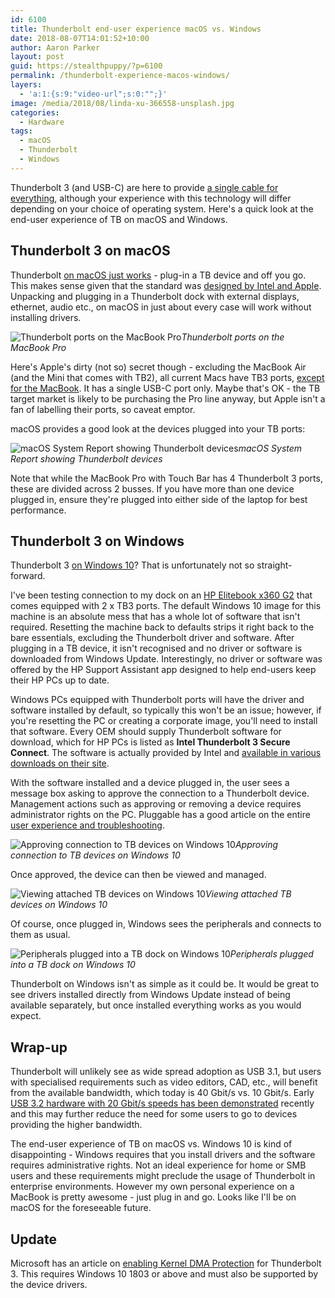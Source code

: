 ```yaml
---
id: 6100
title: Thunderbolt end-user experience macOS vs. Windows
date: 2018-08-07T14:01:52+10:00
author: Aaron Parker
layout: post
guid: https://stealthpuppy/?p=6100
permalink: /thunderbolt-experience-macos-windows/
layers:
  - 'a:1:{s:9:"video-url";s:0:"";}'
image: /media/2018/08/linda-xu-366558-unsplash.jpg
categories:
  - Hardware
tags:
  - macOS
  - Thunderbolt
  - Windows
---
```

Thunderbolt 3 (and USB-C) are here to provide [a single cable for everything]({{site.baseurl}}/thunderbolt-3/), although your experience with this technology will differ depending on your choice of operating system. Here's a quick look at the end-user experience of TB on macOS and Windows.

## Thunderbolt 3 on macOS

Thunderbolt [on macOS just works](https://www.apple.com/thunderbolt/) - plug-in a TB device and off you go. This makes sense given that the standard was [designed by Intel and Apple](https://en.wikipedia.org/wiki/Thunderbolt_(interface)). Unpacking and plugging in a Thunderbolt dock with external displays, ethernet, audio etc., on macOS in just about every case will work without installing drivers.

![Thunderbolt ports on the MacBook Pro]({{site.baseurl}}/media/2018/08/macbook-pro-spgray-psl-closed.jpg)*Thunderbolt ports on the MacBook Pro*

Here's Apple's dirty (not so) secret though - excluding the MacBook Air (and the Mini that comes with TB2), all current Macs have TB3 ports, [except for the MacBook](https://support.apple.com/en-au/HT207443). It has a single USB-C port only. Maybe that's OK - the TB target market is likely to be purchasing the Pro line anyway, but Apple isn't a fan of labelling their ports, so caveat emptor.

macOS provides a good look at the devices plugged into your TB ports:

![macOS System Report showing Thunderbolt devices]({{site.baseurl}}/media/2018/08/macOS-SystemReport-Thunderbolt.png)*macOS System Report showing Thunderbolt devices*

Note that while the MacBook Pro with Touch Bar has 4 Thunderbolt 3 ports, these are divided across 2 busses. If you have more than one device plugged in, ensure they're plugged into either side of the laptop for best performance.

## Thunderbolt 3 on Windows

Thunderbolt 3 [on Windows 10](https://www.microsoft.com/en-us/store/collections/thunderbolt-3)? That is unfortunately not so straight-forward.

I've been testing connection to my dock on an [HP Elitebook x360 G2](http://h20386.www2.hp.com/AustraliaStore/Merch/Offer.aspx?p=elitebook-x360) that comes equipped with 2 x TB3 ports. The default Windows 10 image for this machine is an absolute mess that has a whole lot of software that isn't required. Resetting the machine back to defaults strips it right back to the bare essentials, excluding the Thunderbolt driver and software. After plugging in a TB device, it isn't recognised and no driver or software is downloaded from Windows Update. Interestingly, no driver or software was offered by the HP Support Assistant app designed to help end-users keep their HP PCs up to date.

Windows PCs equipped with Thunderbolt ports will have the driver and software installed by default, so typically this won't be an issue; however, if you're resetting the PC or creating a corporate image, you'll need to install that software. Every OEM should supply Thunderbolt software for download, which for HP PCs is listed as **Intel Thunderbolt 3 Secure Connect**. The software is actually provided by Intel and [available in various downloads on their site](https://downloadcenter.intel.com/search?keyword=thunderbolt).

With the software installed and a device plugged in, the user sees a message box asking to approve the connection to a Thunderbolt device. Management actions such as approving or removing a device requires administrator rights on the PC. Pluggable has a good article on the entire [user experience and troubleshooting](https://plugable.com/thunderbolt-3/support/).

![Approving connection to TB devices on Windows 10]({{site.baseurl}}/media/2018/08/Thunderbolt-ApprovePopup.png)*Approving connection to TB devices on Windows 10*

Once approved, the device can then be viewed and managed.

![Viewing attached TB devices on Windows 10]({{site.baseurl}}/media/2018/08/Thunderbolt-AttachedDevices.png)*Viewing attached TB devices on Windows 10*

Of course, once plugged in, Windows sees the peripherals and connects to them as usual.

![Peripherals plugged into a TB dock on Windows 10]({{site.baseurl}}/media/2018/08/Thunderbolt-WIndowsDevices.png)*Peripherals plugged into a TB dock on Windows 10*

Thunderbolt on Windows isn't as simple as it could be. It would be great to see drivers installed directly from Windows Update instead of being available separately, but once installed everything works as you would expect.

## Wrap-up

Thunderbolt will unlikely see as wide spread adoption as USB 3.1, but users with specialised requirements such as video editors, CAD, etc., will benefit from the available bandwidth, which today is 40 Gbit/s vs. 10 Gbit/s. Early [USB 3.2 hardware with 20 Gbit/s speeds has been demonstrated](https://www.tomshardware.com/news/usb-3.2-synopsys-20gbps,37124.html) recently and this may further reduce the need for some users to go to devices providing the higher bandwidth.

The end-user experience of TB on macOS vs. Windows 10 is kind of disappointing - Windows requires that you install drivers and the software requires administrative rights. Not an ideal experience for home or SMB users and these requirements might preclude the usage of Thunderbolt in enterprise environments. However my own personal experience on a MacBook is pretty awesome - just plug in and go. Looks like I'll be on macOS for the foreseeable future.

## Update

Microsoft has an article on [enabling Kernel DMA Protection](https://docs.microsoft.com/en-au/windows/security/information-protection/kernel-dma-protection-for-thunderbolt) for Thunderbolt 3. This requires Windows 10 1803 or above and must also be supported by the device drivers.
